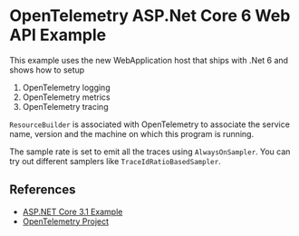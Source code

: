 # OpenTelemetry ASP.Net Core 6  Web API Example

This example uses the new WebApplication host that ships with .Net 6
and shows how to setup

1. OpenTelemetry logging
2. OpenTelemetry metrics
3. OpenTelemetry tracing

`ResourceBuilder` is associated with OpenTelemetry to associate the
service name, version and the machine on which this program is running.

The sample rate is set to emit all the traces using `AlwaysOnSampler`.
You can try out different samplers like `TraceIdRatioBasedSampler`.

## References

* [ASP.NET Core 3.1 Example](https://github.com/open-telemetry/opentelemetry-dotnet/tree/core-1.1.0/examples/AspNetCore)
* [OpenTelemetry Project](https://opentelemetry.io/)
